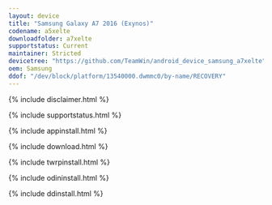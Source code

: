 ```yaml
---
layout: device
title: "Samsung Galaxy A7 2016 (Exynos)"
codename: a5xelte
downloadfolder: a7xelte
supportstatus: Current
maintainer: Stricted
devicetree: "https://github.com/TeamWin/android_device_samsung_a7xelte"
oem: Samsung
ddof: "/dev/block/platform/13540000.dwmmc0/by-name/RECOVERY"
---
```


{% include disclaimer.html %}

{% include supportstatus.html %}

{% include appinstall.html %}

{% include download.html %}

{% include twrpinstall.html %}

{% include odininstall.html %}

{% include ddinstall.html %}

